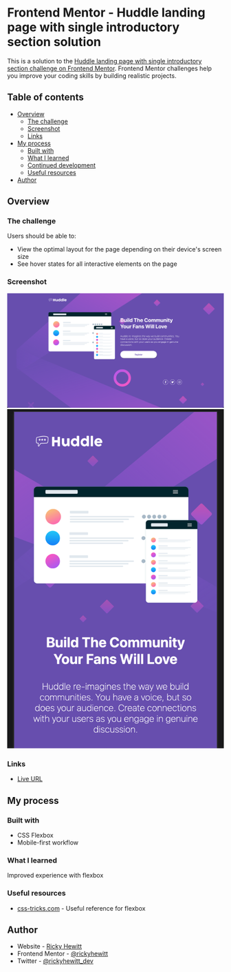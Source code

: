 # Frontend Mentor - Huddle landing page with single introductory section solution

This is a solution to the [Huddle landing page with single introductory section challenge on Frontend Mentor](https://www.frontendmentor.io/challenges/huddle-landing-page-with-a-single-introductory-section-B_2Wvxgi0). Frontend Mentor challenges help you improve your coding skills by building realistic projects.

## Table of contents

- [Overview](#overview)
  - [The challenge](#the-challenge)
  - [Screenshot](#screenshot)
  - [Links](#links)
- [My process](#my-process)
  - [Built with](#built-with)
  - [What I learned](#what-i-learned)
  - [Continued development](#continued-development)
  - [Useful resources](#useful-resources)
- [Author](#author)

## Overview

### The challenge

Users should be able to:

- View the optimal layout for the page depending on their device's screen size
- See hover states for all interactive elements on the page

### Screenshot

![Screenshot (Desktop)](./screenshot-desktop.png)
![Screenshot (Mobile)](./screenshot-mobile.png)

### Links

- [Live URL](https://gleeful-yeot-221f74.netlify.app/)

## My process

### Built with

- CSS Flexbox
- Mobile-first workflow

### What I learned

Improved experience with flexbox

### Useful resources

- [css-tricks.com](https://css-tricks.com/snippets/css/a-guide-to-flexbox/) - Useful reference for flexbox

## Author

- Website - [Ricky Hewitt](https://rickyhewitt.me)
- Frontend Mentor - [@rickyhewitt](https://www.frontendmentor.io/profile/rickyhewitt)
- Twitter - [@rickyhewitt_dev](https://www.twitter.com/rickyhewitt_dev)
